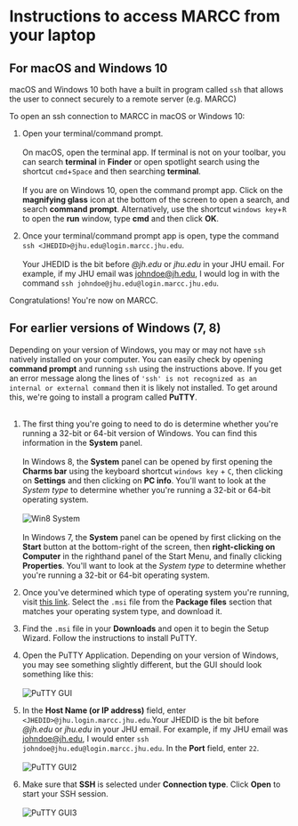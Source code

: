 # Instructions to access MARCC from your laptop

## For macOS and Windows 10

macOS and Windows 10 both have a built in program called `ssh` that allows the user to connect securely to a remote server (e.g. MARCC)

To open an ssh connection to MARCC in macOS or Windows 10:

1. Open your terminal/command prompt.<br /><br />On macOS, open the terminal app. If terminal is not on your toolbar, you can search **terminal** in **Finder** or open spotlight search using the shortcut `cmd`+`Space` and then searching **terminal**.<br /><br />If you are on Windows 10, open the command prompt app. Click on the **magnifying glass** icon at the bottom of the screen to open a search, and search **command prompt**. Alternatively, use the shortcut `windows key`+`R` to open the **run** window, type **cmd** and then click **OK**.

2. Once your terminal/command prompt app is open, type the command `ssh <JHEDID>@jhu.edu@login.marcc.jhu.edu`.<br /><br />Your JHEDID is the bit before *@jh.edu* or *jhu.edu* in your JHU email. For example, if my JHU email was johndoe@jh.edu, I would log in with the command `ssh johndoe@jhu.edu@login.marcc.jhu.edu`.

Congratulations! You're now on MARCC.

## For earlier versions of Windows (7, 8)

Depending on your version of Windows, you may or may not have `ssh` natively installed on your computer. You can easily check by opening **command prompt** and running `ssh` using the instructions above. If you get an error message along the lines of `'ssh' is not recognized as an internal or external command` then it is likely not installed. To get around this, we're going to install a program called **PuTTY**.<br /><br />

1. The first thing you're going to need to do is determine whether you're running a 32-bit or 64-bit version of Windows. You can find this information in the **System** panel.<br /><br />In Windows 8, the **System** panel can be opened by first opening the **Charms bar** using the keyboard shortcut `windows key` + `C`, then clicking on **Settings** and then clicking on **PC info**. You'll want to look at the *System type* to determine whether you're running a 32-bit or 64-bit operating system.<br /><br />![Win8 System](https://raw.githubusercontent.com/bxlab/qbb2020/master/resources_for_prep/windows8_system.png)<br /><br />In Windows 7, the **System** panel can be opened by first clicking on the **Start** button at the bottom-right of the screen, then **right-clicking on Computer** in the righthand panel of the Start Menu, and finally clicking **Properties**. You'll want to look at the *System type* to determine whether you're running a 32-bit or 64-bit operating system.

2. Once you've determined which type of operating system you're running, visit [this link](https://www.chiark.greenend.org.uk/~sgtatham/putty/latest.html). Select the `.msi` file from the **Package files** section that matches your operating system type, and download it.

3. Find the `.msi` file in your **Downloads** and open it to begin the Setup Wizard. Follow the instructions to install PuTTY.

4. Open the PuTTY Application. Depending on your version of Windows, you may see something slightly different, but the GUI should look something like this:<br/><br/>![PuTTY GUI](https://raw.githubusercontent.com/bxlab/qbb2020/master/resources_for_prep/PuTTY_gui.png)

5. In the **Host Name (or IP address)** field, enter `<JHEDID>@jhu.login.marcc.jhu.edu`.Your JHEDID is the bit before *@jh.edu* or *jhu.edu* in your JHU email. For example, if my JHU email was johndoe@jh.edu, I would enter `ssh johndoe@jhu.edu@login.marcc.jhu.edu`. In the **Port** field, enter `22`.<br /><br />![PuTTY GUI2](https://raw.githubusercontent.com/bxlab/qbb2020/master/resources_for_prep/PuTTY_gui_hostname.png)

6. Make sure that **SSH** is selected under **Connection type**. Click **Open** to start your SSH session.<br /><br />![PuTTY GUI3](https://raw.githubusercontent.com/bxlab/qbb2020/master/resources_for_prep/PuTTY_gui_open.png)